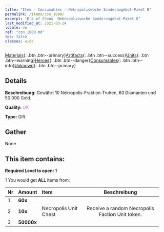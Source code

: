 ```yaml
---
title: "Item - Consumables - Nekropoliswoche Sonderangebot-Paket B"
permalink: /Items/con_1680/
excerpt: "Era of Chaos  Nekropoliswoche Sonderangebot-Paket B"
last_modified_at: 2021-03-24
locale: de
ref: "con_1680.md"
toc: false
classes: wide
---
```

 [Materials](/de/Items/){: .btn .btn--primary}[Artifacts](/de/Items/Artifacts/){: .btn .btn--success}[Units](/de/Items/Units/){: .btn .btn--warning}[Heroes](/de/Items/Heroes/){: .btn .btn--danger}[Consumables](/de/Items/Consumables/){: .btn .btn--info}[Unknown](/de/Items/Unknown/){: .btn .btn--primary}

## Details
 **Beschreibung:** Gewährt 10 Nekropolis-Fraktion-Truhen, 60 Diamanten und 50.000 Gold.

 **Quality:** <span style="color: #DA70D6">OK</span>

 **Type:** Gift

## Gather

  None

## This item contains:

 **Required Level to open:** 1

 1 You would get **ALL** items  from:

  | Nr | Amount |     Item    | Beschreibung |
  |:---|:-------|:------------|:-----------:|
  | 1 |  **60x** | <i class="fas fa-gem"/> |  | 
  | 2 |  **10x** | Necropolis Unit Chest | Receive a random Necropolis Faction Unit token.  | 
  | 3 |  **50000x** | <i class="fas fa-coins"/> |  | 
